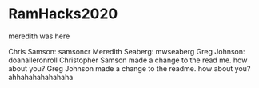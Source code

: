 # RamHacks2020


meredith was here

Chris Samson: samsoncr
Meredith Seaberg: mwseaberg
Greg Johnson: doanaileronroll
Christopher Samson made a change to the read me. how about you?
Greg Johnson made a change to the readme. how about you?
ahhahahahahahaha